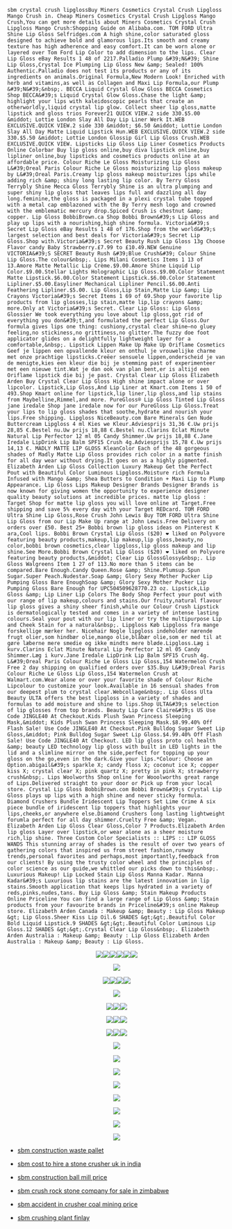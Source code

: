 
```
sbm crystal crush lipglossBuy Miners Cosmetics Crystal Crush Lipgloss Mango Crush in. Cheap Miners Cosmetics Crystal Crush Lipgloss Mango Crush,You can get more details about Miners Cosmetics Crystal Crush Lipgloss Mango Crush:Shopping Guide on Alibaba.com. TOM FORD Ultra Shine Lip Gloss Selfridges.com A high shine,color saturated gloss designed to achieve bold and glamorous lips.Its smooth and creamy texture has high adherence and easy comfort.It can be worn alone or layered over Tom Ford Lip Color to add dimension to the lips. Clear Lip Gloss eBay Results 1 48 of 2217.Palladio Plump &#39;N&#39; Shine Lip Gloss,Crystal Ice Plumping Lip Gloss New &amp; Sealed! 100% Authentic.Palladio does not test its products or any of its ingredients on animals.Original Formula,New Modern Look! Enriched with herb and vitamins,as well as Collagen and Maxi Lip Formula,our Plump &#39;N&#39;&nbsp;. BECCA Liquid Crystal Glow Gloss BECCA Cosmetics Shop BECCA&#39;s Liquid Crystal Glow Gloss.Chase the light &amp; highlight your lips with kaleidoscopic pearls that create an otherworldly,liquid crystal lip glow. Collect sheer lip gloss,matte lipstick and gloss trios Forever21 QUICK VIEW.2 side 330.$5.00 &middot; Lottie London Slay All Day Lip Liner Werk It.WEB EXCLUSIVE.QUICK VIEW.2 side 330 &middot; $6.50 &middot; Lottie London Slay All Day Matte Liquid Lipstick Hun.WEB EXCLUSIVE.QUICK VIEW.2 side 330.$5.50 &middot; Lottie London Glossip Girl Lip Gloss Crush.WEB EXCLUSIVE.QUICK VIEW. Lipsticks Lip Gloss Lip Liner Cosmetics Products Online Colorbar Buy lip gloss online,buy diva lipstick online,buy lipliner online,buy lipsticks and cosmetics products online at an affordable price. Colour Riche Le Gloss Moisturizing Lip Gloss L&#39;Oreal Paris Colour Riche Le Gloss moisturizing lip gloss makeup by L&#39;Oreal Paris.Creamy lip gloss makeup moisturizes lips while adding rich &amp; shiny long lasting lip color. By Terry Gloss Terrybly Shine Mecca Gloss Terrybly Shine is an ultra plumping and super shiny lip gloss that leaves lips full and dazzling all day long.feminine,the gloss is packaged in a plexi crystal tube topped with a metal cap emblazoned with the By Terry mesh logo and crowned with the emblematic mercury drop.Spiced Crush is chestnut &amp; copper. Lip Gloss BobbiBrown.ca Shop Bobbi Brown&#39;s Lip Gloss and play up lips with a nourishing,high shine formula. Victoria&#39;s Secret Lip Gloss eBay Results 1 48 of 176.Shop from the world&#39;s largest selection and best deals for Victoria&#39;s Secret Lip Gloss.Shop with.Victoria&#39;s Secret Beauty Rush Lip Gloss 13g Choose Flavor candy Baby Strawberry.£7.99 to £10.49.NEW Genuine VICTORIA&#39;S SECRET Beauty Rush &#39;Blue Crush&#39; Colour Shine Lip Gloss.The colour&nbsp;. Lips Milani Cosmetics Items 1 13 of 13.Amore Matte Metallic Lip Crème.$9.00.Amore Shine Liquid Lip Color.$9.00.Stellar Lights Holographic Lip Gloss.$9.00.Color Statement Matte Lipstick.$6.00.Color Statement Lipstick.$6.00.Color Statement Lipliner.$5.00.Easyliner Mechanical Lipliner Pencil.$6.00.Anti Feathering Lipliner.$5.00. Lip Gloss,Lip Stain,Matte Lip &amp; Lip Crayons Victoria&#39;s Secret Items 1 69 of 69.Shop your favorite lip products from lip glosses,lip stain,matte lip,lip crayons &amp; more.Only at Victoria&#39;s Secret. Clear Lip Gloss: Lip Gloss Glossier We took everything you love about lip gloss,got rid of everything you don&#39;t,and formulated the perfect Lip Gloss.Our formula gives lips one thing: cushiony,crystal clear shine—no gluey feeling,no stickiness,no grittiness,no glitter.The fuzzy doe foot applicator glides on a delightfully lightweight layer for a comfortable,&nbsp;. Lipstick Lippen Make Up Make Up Oriflame Cosmetics Geef je lippen een opvallende kleur en onthul je vrouwelijke charme met onze prachtige lipsticks.Creëer sensuele lippen,onderscheid je van de menigte,kies een kleur die bij je stemming past of experimenteer met een nieuwe tint.Wat je dan ook van plan bent,er is altijd een Oriflame lipstick die bij je past. Crystal Clear Lip Gloss Elizabeth Arden Buy Crystal Clear Lip Gloss High shine impact alone or over lipcolor. Lipstick,Lip Gloss,And Lip Liner at Kmart.com Items 1 50 of 493.Shop Kmart online for lipstick,lip liner,lip gloss,and lip stains from Maybelline,Rimmel,and more. PureGloss® Lip Gloss Tinted Lip Gloss jane iredale Shop jane iredale now for our PureGloss Lip Gloss.Treat your lips to lip gloss shades that soothe,hydrate and nourish your lips.Free shipping. Lipgloss NiceBeauty.com Bare Minerals Gen Nude Buttercream Lipgloss 4 ml Kies we Kleur.Adviesprijs 31,36 €.Uw prijs 28,85 €.Bestel nu.Uw prijs 18,88 €.Bestel nu.Clarins Eclat Minute Natural Lip Perfector 12 ml 05 Candy Shimmer.Uw prijs 18,88 €.Jane Iredale LipDrink Lip Balm SPF15 Crush 4g.Adviesprijs 15,78 €.Uw prijs 14,13 €. MADLY MATTE LIP GLOSS KleanColor Each of the 48 gorgeous shades of Madly Matte Lip Gloss provides rich color in a matte finish for all day wear without drying.It goes on as a highly pigmented. Elizabeth Arden Lip Gloss Collection Luxury Makeup Get the Perfect Pout with Beautiful Color Luminous Lipgloss.Moisture rich Formula Infused with Mango &amp; Shea Butters to Condition + Maxi Lip to Plump Appearance. Lip Gloss Lips Makeup Designer Brands Designer Brands is now known for giving women the opportunity to experience designer quality beauty solutions at incredible prices. matte lip gloss : Target Shop for matte lip gloss you will love online at Target.Free shipping and save 5% every day with your Target REDcard. TOM FORD Ultra Shine Lip Gloss,Rose Crush John Lewis Buy TOM FORD Ultra Shine Lip Gloss from our Lip Make Up range at John Lewis.Free Delivery on orders over £50. Best 25+ Bobbi brown lip gloss ideas on Pinterest K ara,Cool lips. Bobbi Brown Crystal Lip Gloss ($20) ❤ liked on Polyvore featuring beauty products,makeup,lip makeup,lip gloss,beauty,no color,bobbi brown cosmetics,clear lipgloss,lip gloss makeup and lip shine.See More.Bobbi Brown Crystal Lip Gloss ($20) ❤ liked on Polyvore featuring beauty products,&middot; Clear Lip GlossGlossy&nbsp;. Lip Gloss Walgreens Item 1 27 of 113.No more than 5 items can be compared.Bare Enough.Candy Queen.Rose &amp; Shine.Plumsup.Spun Sugar.Super Peach.Nudestar.Soap &amp; Glory Sexy Mother Pucker Lip Pumping Gloss Bare EnoughSoap &amp; Glory Sexy Mother Pucker Lip Pumping Gloss Bare Enough for UPC504509628770.23 oz. Lipstick,Lip Gloss &amp; Lip Liner Lip Colors The Body Shop Perfect your pout with our range of lip makeup,colours and stains.Our fruity,natural flavour lip gloss gives a shiny sheer finish,while our Colour Crush Lipstick is dermatologically tested and comes in a variety of intense lasting colours.Seal your pout with our lip liner or try the multipurpose Lip and Cheek Stain for a natural&nbsp;. Lipgloss Køb Lipgloss fra mange forskellige mærker her. Nicehair Nogle lipgloss indeholder nærende frugt olier,som hindbær olie,mango olie,blåbær olie,som er med til at gøre læberne mere smedie og ikke mindts mere bløde.Lipgloss.Læg i kurv.Clarins Eclat Minute Natural Lip Perfector 12 ml 05 Candy Shimmer.Læg i kurv.Jane Iredale LipDrink Lip Balm SPF15 Crush 4g. L&#39;Oreal Paris Colour Riche Le Gloss Lip Gloss,154 Watermelon Crush Free 2 day shipping on qualified orders over $35.Buy L&#39;Oreal Paris Colour Riche Le Gloss Lip Gloss,154 Watermelon Crush at Walmart.com.Wear alone or over your favorite shade of Colour Riche Lipcolour to customize your look.Available in 16 sensual shades from our deepest plum to crystal clear.Webcollage&nbsp;. Lip Gloss Ulta Beauty ULTA offers the best lipgloss in a variety of shades and formulas to add moisture and shine to lips.Shop ULTA&#39;s selection of lip glosses from top brands. Beauty Lip Care Claire&#39;s US Use Code JINGLE40 At Checkout.Kids Plush Swan Princess Sleeping Mask,&middot; Kids Plush Swan Princess Sleeping Mask.$8.99.40% Off Flash Sale! Use Code JINGLE40 At Checkout.Pink Bulldog Sugar Sweet Lip Gloss,&middot; Pink Bulldog Sugar Sweet Lip Gloss.$4.99.40% Off Flash Sale! Use Code JINGLE40 At Checkout. LED lip gloss proto col health &amp; beauty LED technology lip gloss with built in LED lights in the lid and a slimline mirror on the side,perfect for topping up your gloss on the go,even in the dark.Give your lips.*Colour: Choose an Option.abigail&#39;s sparkle X; candy floss X; coconut ice X; copper kiss X; crystal clear X; pink quartz X; pretty in pink X; strawberry crush&nbsp;. Lips Woolworths Shop online for Wooolworths great range of Lips.Delivered straight to your door or Pick up from your local store. Crystal Lip Gloss BobbiBrown.com Bobbi Brown&#39;s Crystal Lip Gloss plays up lips with a high shine and never sticky formula. Diamond Crushers Bundle Iridescent Lip Toppers Set Lime Crime A six piece bundle of iridescent lip toppers that highlights your lips,cheeks,or anywhere else.Diamond Crushers long lasting lightweight forumla perfect for all day shimmer.Cruelty Free &amp; Vegan. Elizabeth Arden Lip Gloss Clear Gloss,Color 7 Products.Elizabeth Arden lip gloss Layer over lipstick,or wear alone as a sheer moisture rich,lip shine. Three Custom Color Specialists :: LIPS :: LIP GLOSS WANDS This stunning array of shades is the result of over two years of gathering colors that inspired us from street fashion,runway trends,personal favorites and perhaps,most importantly,feedback from our clients! By using the trusty color wheel and the principles of color science as our guide,we whittled our picks down to this&nbsp;. Luxurious Makeup! Lip Locked Stain Lip Gloss Manna Kadar. Manna Kadar&#39;s Luxurious lip stains are the latest innovation in lip stains.Smooth application that keeps lips hydrated in a variety of reds,pinks,nudes,tans. Buy Lip Gloss &amp; Stain Makeup Products Online Priceline You can find a large range of Lip Gloss &amp; Stain products from your favourite brands in Priceline&#39;s online Makeup store. Elizabeth Arden Canada : Makeup &amp; Beauty : Lip Gloss Makeup &gt; Lip Gloss.Sheer Kiss Lip Oil.6 SHADES &gt;&gt;.Beautiful Color Bold Liquid Lipstick.9 SHADES &gt;&gt;.Beautiful Color Luminous Lip Gloss.12 SHADES &gt;&gt;.Crystal Clear Lip Gloss&nbsp;. Elizabeth Arden Australia : Makeup &amp; Beauty : Lip Gloss Elizabeth Arden Australia : Makeup &amp; Beauty : Lip Gloss. 
```

<div align="center">
  
<a rel="nofollow" href="https://m.shibang-china.com?f=github&k=sbm+crystal+crush+lipgloss"><img src="https://static.shibang-china.com/en/l.png"></a><img src="https://static.shibang-china.com/en/hw.png"><a rel="nofollow" href="https://m.shibang-china.com/product/?f=github&k=sbm+crystal+crush+lipgloss"><img src="https://static.shibang-china.com/en/p.png"></a><a rel="nofollow" href="https://m.shibang-china.com/cases/?f=github&k=sbm+crystal+crush+lipgloss"><img src="https://static.shibang-china.com/en/c.png"></a><a rel="nofollow" href="https://m.shibang-china.com/news/?f=github&k=sbm+crystal+crush+lipgloss"><img src="https://static.shibang-china.com/en/n.png"></a><a rel="nofollow" href="https://m.shibang-china.com?f=github&k=sbm+crystal+crush+lipgloss"><img src="https://static.shibang-china.com/en/m.png"></a>

<a rel="nofollow" href="https://m.shibang-china.com/product/?f=github&k=sbm+crystal+crush+lipgloss"><img src="https://static.shibang-china.com/en/b.jpg"></a>
  
<a rel="nofollow" href="https://m.shibang-china.com/solution-aggregate.html?f=github&k=sbm+crystal+crush+lipgloss"><img src="https://static.shibang-china.com/en/a.jpg"></a><a rel="nofollow" href="https://m.shibang-china.com/solution-mine.html?f=github&k=sbm+crystal+crush+lipgloss"><img src="https://static.shibang-china.com/en/m.jpg"></a><a rel="nofollow" href="https://m.shibang-china.com/solution-mill.html?f=github&k=sbm+crystal+crush+lipgloss"><img src="https://static.shibang-china.com/en/g.jpg"></a><a rel="nofollow" href="https://m.shibang-china.com/solution-epc.html?f=github&k=sbm+crystal+crush+lipgloss"><img src="https://static.shibang-china.com/en/e.jpg"></a>

<a rel="nofollow" href="https://m.shibang-china.com/product/?f=github&k=sbm+crystal+crush+lipgloss"><img src="https://static.shibang-china.com/en/a-p.png"></a>

<a rel="nofollow" href="https://m.shibang-china.com/product/crusher/c6x.html?f=github&k=sbm+crystal+crush+lipgloss"><img src="https://static.shibang-china.com/en/j.jpg"></a><a rel="nofollow" href="https://m.shibang-china.com/product/crusher/ci5x.html?f=github&k=sbm+crystal+crush+lipgloss"><img src="https://static.shibang-china.com/en/i.jpg"></a><a rel="nofollow" href="https://m.shibang-china.com/product/crusher/hst.html?f=github&k=sbm+crystal+crush+lipgloss"><img src="https://static.shibang-china.com/en/c.jpg"></a>

<a rel="nofollow" href="https://m.shibang-china.com/product/mill/mtw.html?f=github&k=sbm+crystal+crush+lipgloss"><img src="https://static.shibang-china.com/en/mtw.jpg"></a><a rel="nofollow" href="https://m.shibang-china.com/product/mill/scm.html?f=github&k=sbm+crystal+crush+lipgloss"><img src="https://static.shibang-china.com/en/scm.jpg"></a><a rel="nofollow" href="https://m.shibang-china.com/product/mill/lm.html?f=github&k=sbm+crystal+crush+lipgloss"><img src="https://static.shibang-china.com/en/lm.jpg"></a>

<a rel="nofollow" href="https://m.shibang-china.com/product/sand/vsi6x.html?f=github&k=sbm+crystal+crush+lipgloss"><img src="https://static.shibang-china.com/en/6x.jpg"></a><a rel="nofollow" href="https://m.shibang-china.com/product/sand/vu.html?f=github&k=sbm+crystal+crush+lipgloss"><img src="https://static.shibang-china.com/en/vu.jpg"></a><a rel="nofollow" href="https://m.shibang-china.com/product/mobile/klun.html?f=github&k=sbm+crystal+crush+lipgloss"><img src="https://static.shibang-china.com/en/k.jpg"></a>

<a rel="nofollow" href="https://m.shibang-china.com/cases/?f=github&k=sbm+crystal+crush+lipgloss"><img src="https://static.shibang-china.com/en/case.png"></a>

<a rel="nofollow" href="https://m.shibang-china.com/cases/aggregate/202.html?f=github&k=sbm+crystal+crush+lipgloss"><img src="https://static.shibang-china.com/en/c-1.jpg"></a>

<a rel="nofollow" href="https://m.shibang-china.com/cases/aggregate/203.html?f=github&k=sbm+crystal+crush+lipgloss"><img src="https://static.shibang-china.com/en/c-2.jpg"></a>

<a rel="nofollow" href="https://m.shibang-china.com/cases/mill/123.html?f=github&k=sbm+crystal+crush+lipgloss"><img src="https://static.shibang-china.com/en/c-3.jpg"></a>

<a rel="nofollow" href="https://m.shibang-china.com/contact_us.html?f=github&k=sbm+crystal+crush+lipgloss"><img src="https://static.shibang-china.com/en/contact.png"></a>

<a rel="nofollow" href="https://swt.shibang-china.com/?f=github&k=sbm+crystal+crush+lipgloss"><img src="https://static.shibang-china.com/en/chat.png"></a>

<a rel="nofollow" href="https://whatsapp.shibangsoft.com/WhatsApp.php?f=github&k=sbm+crystal+crush+lipgloss"><img src="https://static.shibang-china.com/en/whatsapp.png"></a>

<a rel="nofollow" href="https://m.shibang-china.com/?f=github&k=sbm+crystal+crush+lipgloss"><img src="https://static.shibang-china.com/en/website.png"></a>

</div>


* [sbm construction waste pallet](sbm%20construction%20waste%20pallet.md)

* [sbm cost to hire a stone crusher uk in india](sbm%20cost%20to%20hire%20a%20stone%20crusher%20uk%20in%20india.md)

* [sbm construction ball mill price](sbm%20construction%20ball%20mill%20price.md)

* [sbm crush rock stone company for sale in zimbabwe](sbm%20crush%20rock%20stone%20company%20for%20sale%20in%20zimbabwe.md)

* [sbm accident in crusher coal mining price](sbm%20accident%20in%20crusher%20coal%20mining%20price.md)

* [sbm crushing plant finlay](sbm%20crushing%20plant%20finlay.md)